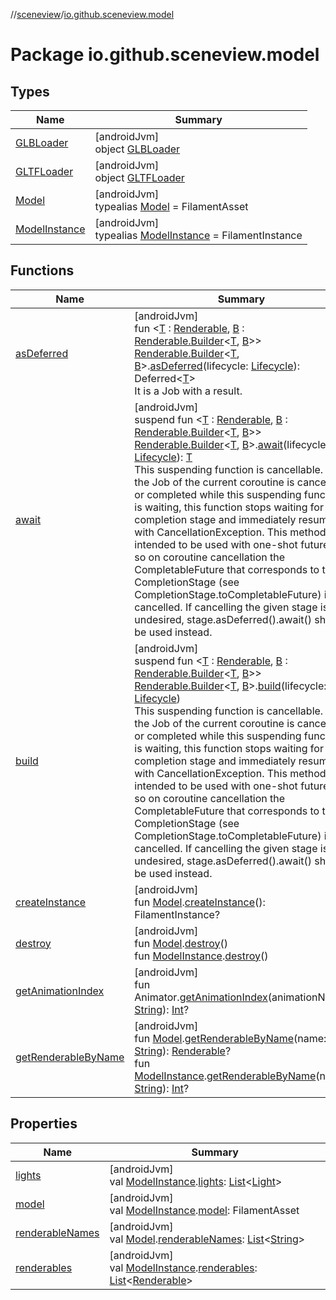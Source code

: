 //[sceneview](../../index.md)/[io.github.sceneview.model](index.md)

# Package io.github.sceneview.model

## Types

| Name | Summary |
|---|---|
| [GLBLoader](-g-l-b-loader/index.md) | [androidJvm]<br>object [GLBLoader](-g-l-b-loader/index.md) |
| [GLTFLoader](-g-l-t-f-loader/index.md) | [androidJvm]<br>object [GLTFLoader](-g-l-t-f-loader/index.md) |
| [Model](index.md#1227607086%2FClasslikes%2F-1571379623) | [androidJvm]<br>typealias [Model](index.md#1227607086%2FClasslikes%2F-1571379623) = FilamentAsset |
| [ModelInstance](index.md#1724271641%2FClasslikes%2F-1571379623) | [androidJvm]<br>typealias [ModelInstance](index.md#1724271641%2FClasslikes%2F-1571379623) = FilamentInstance |

## Functions

| Name | Summary |
|---|---|
| [asDeferred](as-deferred.md) | [androidJvm]<br>fun &lt;[T](as-deferred.md) : [Renderable](../com.google.ar.sceneform.rendering/-renderable/index.md), [B](as-deferred.md) : [Renderable.Builder](../com.google.ar.sceneform.rendering/-renderable/-builder/index.md)&lt;[T](as-deferred.md), [B](as-deferred.md)&gt;&gt; [Renderable.Builder](../com.google.ar.sceneform.rendering/-renderable/-builder/index.md)&lt;[T](as-deferred.md), [B](as-deferred.md)&gt;.[asDeferred](as-deferred.md)(lifecycle: [Lifecycle](https://developer.android.com/reference/kotlin/androidx/lifecycle/Lifecycle.html)): Deferred&lt;[T](as-deferred.md)&gt;<br>It is a Job with a result. |
| [await](await.md) | [androidJvm]<br>suspend fun &lt;[T](await.md) : [Renderable](../com.google.ar.sceneform.rendering/-renderable/index.md), [B](await.md) : [Renderable.Builder](../com.google.ar.sceneform.rendering/-renderable/-builder/index.md)&lt;[T](await.md), [B](await.md)&gt;&gt; [Renderable.Builder](../com.google.ar.sceneform.rendering/-renderable/-builder/index.md)&lt;[T](await.md), [B](await.md)&gt;.[await](await.md)(lifecycle: [Lifecycle](https://developer.android.com/reference/kotlin/androidx/lifecycle/Lifecycle.html)): [T](await.md)<br>This suspending function is cancellable. If the Job of the current coroutine is cancelled or completed while this suspending function is waiting, this function stops waiting for the completion stage and immediately resumes with CancellationException. This method is intended to be used with one-shot futures, so on coroutine cancellation the CompletableFuture that corresponds to this CompletionStage (see CompletionStage.toCompletableFuture) is cancelled. If cancelling the given stage is undesired, stage.asDeferred().await() should be used instead. |
| [build](build.md) | [androidJvm]<br>suspend fun &lt;[T](build.md) : [Renderable](../com.google.ar.sceneform.rendering/-renderable/index.md), [B](build.md) : [Renderable.Builder](../com.google.ar.sceneform.rendering/-renderable/-builder/index.md)&lt;[T](build.md), [B](build.md)&gt;&gt; [Renderable.Builder](../com.google.ar.sceneform.rendering/-renderable/-builder/index.md)&lt;[T](build.md), [B](build.md)&gt;.[build](build.md)(lifecycle: [Lifecycle](https://developer.android.com/reference/kotlin/androidx/lifecycle/Lifecycle.html))<br>This suspending function is cancellable. If the Job of the current coroutine is cancelled or completed while this suspending function is waiting, this function stops waiting for the completion stage and immediately resumes with CancellationException. This method is intended to be used with one-shot futures, so on coroutine cancellation the CompletableFuture that corresponds to this CompletionStage (see CompletionStage.toCompletableFuture) is cancelled. If cancelling the given stage is undesired, stage.asDeferred().await() should be used instead. |
| [createInstance](create-instance.md) | [androidJvm]<br>fun [Model](index.md#1227607086%2FClasslikes%2F-1571379623).[createInstance](create-instance.md)(): FilamentInstance? |
| [destroy](destroy.md) | [androidJvm]<br>fun [Model](index.md#1227607086%2FClasslikes%2F-1571379623).[destroy](destroy.md)()<br>fun [ModelInstance](index.md#1724271641%2FClasslikes%2F-1571379623).[destroy](destroy.md)() |
| [getAnimationIndex](get-animation-index.md) | [androidJvm]<br>fun Animator.[getAnimationIndex](get-animation-index.md)(animationName: [String](https://kotlinlang.org/api/latest/jvm/stdlib/kotlin/-string/index.html)): [Int](https://kotlinlang.org/api/latest/jvm/stdlib/kotlin/-int/index.html)? |
| [getRenderableByName](get-renderable-by-name.md) | [androidJvm]<br>fun [Model](index.md#1227607086%2FClasslikes%2F-1571379623).[getRenderableByName](get-renderable-by-name.md)(name: [String](https://kotlinlang.org/api/latest/jvm/stdlib/kotlin/-string/index.html)): [Renderable](../io.github.sceneview.renderable/index.md#286838466%2FClasslikes%2F-1571379623)?<br>fun [ModelInstance](index.md#1724271641%2FClasslikes%2F-1571379623).[getRenderableByName](get-renderable-by-name.md)(name: [String](https://kotlinlang.org/api/latest/jvm/stdlib/kotlin/-string/index.html)): [Int](https://kotlinlang.org/api/latest/jvm/stdlib/kotlin/-int/index.html)? |

## Properties

| Name | Summary |
|---|---|
| [lights](lights.md) | [androidJvm]<br>val [ModelInstance](index.md#1724271641%2FClasslikes%2F-1571379623).[lights](lights.md): [List](https://kotlinlang.org/api/latest/jvm/stdlib/kotlin.collections/-list/index.html)&lt;[Light](../io.github.sceneview.light/index.md#1927638868%2FClasslikes%2F-1571379623)&gt; |
| [model](model.md) | [androidJvm]<br>val [ModelInstance](index.md#1724271641%2FClasslikes%2F-1571379623).[model](model.md): FilamentAsset |
| [renderableNames](renderable-names.md) | [androidJvm]<br>val [Model](index.md#1227607086%2FClasslikes%2F-1571379623).[renderableNames](renderable-names.md): [List](https://kotlinlang.org/api/latest/jvm/stdlib/kotlin.collections/-list/index.html)&lt;[String](https://kotlinlang.org/api/latest/jvm/stdlib/kotlin/-string/index.html)&gt; |
| [renderables](renderables.md) | [androidJvm]<br>val [ModelInstance](index.md#1724271641%2FClasslikes%2F-1571379623).[renderables](renderables.md): [List](https://kotlinlang.org/api/latest/jvm/stdlib/kotlin.collections/-list/index.html)&lt;[Renderable](../io.github.sceneview.renderable/index.md#286838466%2FClasslikes%2F-1571379623)&gt; |
